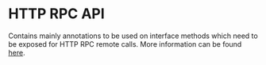 # HTTP RPC API

Contains mainly annotations to be used on interface methods which need to be exposed for
HTTP RPC remote calls. More information can be found
[here](https://engineering.r3.com/product-areas/corda-platform/rpc-and-node-interaction/docs/http-rpc/developer/exposing-rpcops-functionality/annotations/).
